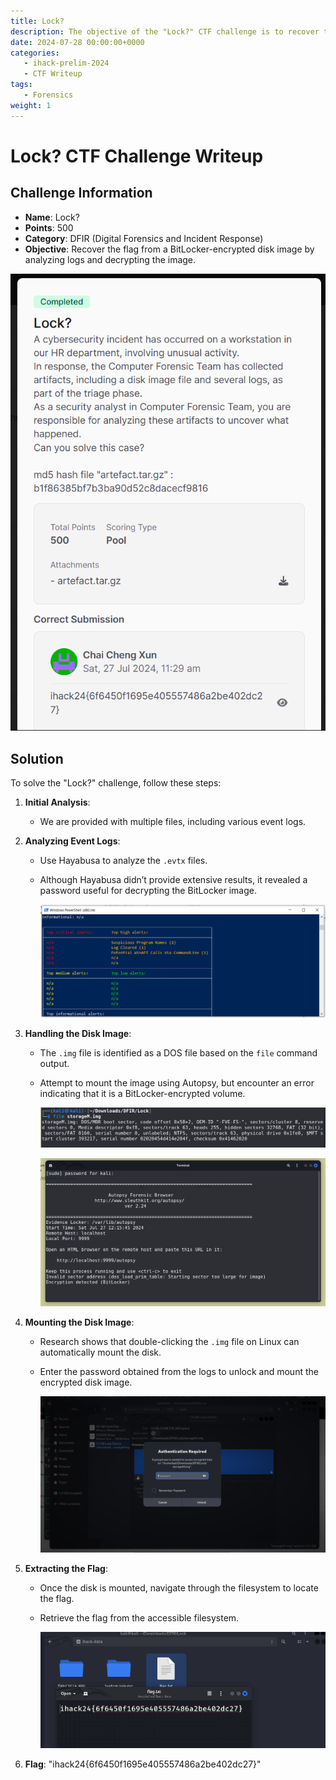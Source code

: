 ```yaml
---
title: Lock?
description: The objective of the "Lock?" CTF challenge is to recover the flag from a BitLocker-encrypted disk image by analyzing logs and decrypting the image.
date: 2024-07-28 00:00:00+0000
categories:
   - ihack-prelim-2024
   - CTF Writeup
tags:
   - Forensics
weight: 1     
---
```

# Lock? CTF Challenge Writeup

## Challenge Information
- **Name**: Lock?
- **Points**: 500
- **Category**: DFIR (Digital Forensics and Incident Response)
- **Objective**: Recover the flag from a BitLocker-encrypted disk image by analyzing logs and decrypting the image.

![Challenge](challenge.png)

## Solution
To solve the "Lock?" challenge, follow these steps:

1. **Initial Analysis**:
   - We are provided with multiple files, including various event logs.

2. **Analyzing Event Logs**:
   - Use Hayabusa to analyze the `.evtx` files.
   - Although Hayabusa didn’t provide extensive results, it revealed a password useful for decrypting the BitLocker image.


      ![Bitlocker Output](<hayabusa output.png>)

3. **Handling the Disk Image**:
   - The `.img` file is identified as a DOS file based on the `file` command output.
   - Attempt to mount the image using Autopsy, but encounter an error indicating that it is a BitLocker-encrypted volume.


      ![File Output](<file output.png>)


      ![Autopsy](autopsy.png)

4. **Mounting the Disk Image**:
   - Research shows that double-clicking the `.img` file on Linux can automatically mount the disk.
   - Enter the password obtained from the logs to unlock and mount the encrypted disk image.


      ![Mount](mount.png)


5. **Extracting the Flag**:
   - Once the disk is mounted, navigate through the filesystem to locate the flag.
   - Retrieve the flag from the accessible filesystem.



      ![Flag](flag.png)


6. **Flag**: "ihack24{6f6450f1695e405557486a2be402dc27}"